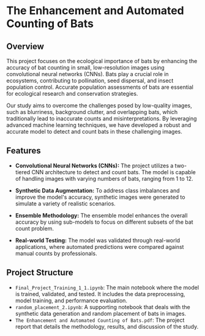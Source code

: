 # The Enhancement and Automated Counting of Bats

## Overview

This project focuses on the ecological importance of bats by enhancing the accuracy of bat counting in small, low-resolution images using convolutional neural networks (CNNs). Bats play a crucial role in ecosystems, contributing to pollination, seed dispersal, and insect population control. Accurate population assessments of bats are essential for ecological research and conservation strategies.

Our study aims to overcome the challenges posed by low-quality images, such as blurriness, background clutter, and overlapping bats, which traditionally lead to inaccurate counts and misinterpretations. By leveraging advanced machine learning techniques, we have developed a robust and accurate model to detect and count bats in these challenging images.

## Features

- **Convolutional Neural Networks (CNNs):** The project utilizes a two-tiered CNN architecture to detect and count bats. The model is capable of handling images with varying numbers of bats, ranging from 1 to 12.
  
- **Synthetic Data Augmentation:** To address class imbalances and improve the model's accuracy, synthetic images were generated to simulate a variety of realistic scenarios.

- **Ensemble Methodology:** The ensemble model enhances the overall accuracy by using sub-models to focus on different subsets of the bat count problem.

- **Real-world Testing:** The model was validated through real-world applications, where automated predictions were compared against manual counts by professionals.

## Project Structure

- `Final_Project_Training_1_1.ipynb`: The main notebook where the model is trained, validated, and tested. It includes the data preprocessing, model training, and performance evaluation.
- `random_placement_2.ipynb`: A supporting notebook that deals with the synthetic data generation and random placement of bats in images.
- `The Enhancement and Automated Counting of Bats.pdf`: The project report that details the methodology, results, and discussion of the study.

